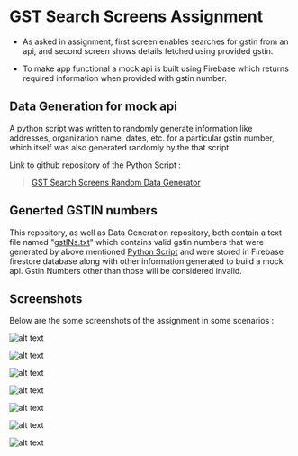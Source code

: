 # GST Search Screens Assignment

- As asked in assignment, first screen enables searches for gstin from an api, 
and second screen shows details fetched using provided gstin.

- To make app functional a mock api is built using Firebase which returns required
information when provided with gstin number.

## Data Generation for mock api

A python script was written to randomly generate information like addresses, organization
name, dates, etc. for a particular gstin number, which itself was also generated randomly by
the that script.

Link to github repository of the Python Script :

> [GST Search Screens Random Data Generator](https://github.com/rishabhy22/Gst_Search_Screens_GstInGenerator)

## Generted GSTIN numbers

This repository, as well as Data Generation repository, both contain a text file named
"[gstINs.txt](https://github.com/rishabhy22/Gst_Screens_Assignment/blob/main/gstINs.txt)" which contains valid gstin numbers that were generated by above mentioned [Python Script](https://github.com/rishabhy22/Gst_Search_Screens_GstInGenerator/blob/main/main.py) and were stored in Firebase firestore database along with other information generated to build a mock api. Gstin Numbers other than those will be considered invalid.

## Screenshots

Below are the some screenshots of the assignment in some scenarios :

![alt text](https://github.com/rishabhy22/Gst_Screens_Assignment/blob/main/Screenshots/HomeScreen.png=200x400 "Default Home Screen")

![alt text](https://github.com/rishabhy22/Gst_Screens_Assignment/blob/main/Screenshots/TabSwitch.png "Second Tab on Home Screen")


![alt text](https://github.com/rishabhy22/Gst_Screens_Assignment/blob/main/Screenshots/OnInvalidNumber.png "Invalid Number Entered")

![alt text](https://github.com/rishabhy22/Gst_Screens_Assignment/blob/main/Screenshots/OnConnectionError.png "Connection Error Occurs")

![alt text](https://github.com/rishabhy22/Gst_Screens_Assignment/blob/main/Screenshots/Screenshot_1629530323.png "Entering a valid GSTIN number")

![alt text](https://github.com/rishabhy22/Gst_Screens_Assignment/blob/main/Screenshots/Loading.png "Loading and fetching information")

![alt text](https://github.com/rishabhy22/Gst_Screens_Assignment/blob/main/Screenshots/GstInformation.png "GST profile displayed if gstin number is valid")
